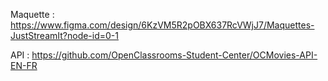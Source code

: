 Maquette : https://www.figma.com/design/6KzVM5R2pOBX637RcVWjJ7/Maquettes-JustStreamIt?node-id=0-1

API : https://github.com/OpenClassrooms-Student-Center/OCMovies-API-EN-FR

